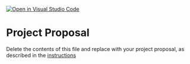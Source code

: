 [![Open in Visual Studio Code](https://classroom.github.com/assets/open-in-vscode-c66648af7eb3fe8bc4f294546bfd86ef473780cde1dea487d3c4ff354943c9ae.svg)](https://classroom.github.com/online_ide?assignment_repo_id=8407097&assignment_repo_type=AssignmentRepo)
# Project Proposal
Delete the contents of this file and replace with your project proposal, as described in the [instructions](./instructions.md)
